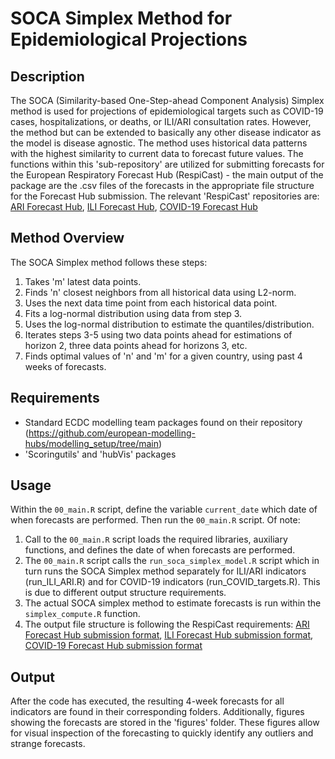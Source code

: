 # SOCA Simplex Method for Epidemiological Projections

## Description
The SOCA (Similarity-based One-Step-ahead Component Analysis) Simplex method is used for projections of epidemiological targets such as COVID-19 cases, hospitalizations, or deaths, or ILI/ARI consultation rates.  However, the method but can be extended to basically any other disease indicator as the model is disease agnostic.
The method uses historical data patterns with the highest similarity to current data to forecast future values.
The functions within this 'sub-repository' are utilized for submitting forecasts for the European Respiratory Forecast Hub (RespiCast) - the main output of the package are the .csv files of the forecasts in the appropriate file structure for the Forecast Hub submission. 
The relevant 'RespiCast' repositories are: [ARI Forecast Hub](https://github.com/european-modelling-hubs/ari-forecast-hub), [ILI Forecast Hub](https://github.com/european-modelling-hubs/flu-forecast-hub), [COVID-19 Forecast Hub](https://github.com/european-modelling-hubs/covid19-forecast-hub-europe)

## Method Overview
The SOCA Simplex method follows these steps:
1. Takes 'm' latest data points.
2. Finds 'n' closest neighbors from all historical data using L2-norm.
3. Uses the next data time point from each historical data point.
4. Fits a log-normal distribution using data from step 3.
5. Uses the log-normal distribution to estimate the quantiles/distribution.
6. Iterates steps 3-5 using two data points ahead for estimations of horizon 2, three data points ahead for horizons 3, etc.
7. Finds optimal values of 'n' and 'm' for a given country, using past 4 weeks of forecasts.

## Requirements
- Standard ECDC modelling team packages found on their repository (https://github.com/european-modelling-hubs/modelling_setup/tree/main)
- 'Scoringutils' and 'hubVis' packages

## Usage
Within the `00_main.R` script, define the variable `current_date` which date of when forecasts are performed. Then run the `00_main.R` script. Of note:
1. Call to the `00_main.R` script loads the required libraries, auxiliary functions, and defines the date of when forecasts are performed.
2. The `00_main.R` script calls the `run_soca_simplex_model.R` script which in turn runs the SOCA Simplex method separately for ILI/ARI indicators (run_ILI_ARI.R) and for COVID-19 indicators (run_COVID_targets.R). This is due to different output structure requirements.
3. The actual SOCA simplex method to estimate forecasts is run within the `simplex_compute.R` function.
4. The output file structure is following the RespiCast requirements: [ARI Forecast Hub submission format](https://github.com/european-modelling-hubs/ari-forecast-hub/wiki/Submission-format), [ILI Forecast Hub submission format](https://github.com/european-modelling-hubs/flu-forecast-hub/wiki/Submission-format), [COVID-19 Forecast Hub submission format](https://github.com/european-modelling-hubs/covid19-forecast-hub-europe/wiki/Submission-format)

## Output
After the code has executed, the resulting 4-week forecasts for all indicators are found in their corresponding folders. Additionally, figures showing the forecasts are stored in the 'figures' folder. These figures allow for visual inspection of the forecasting to quickly identify any outliers and strange forecasts.

